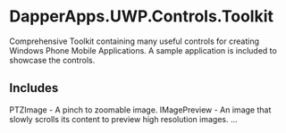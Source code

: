 # DapperApps.UWP.Controls.Toolkit
Comprehensive Toolkit containing many useful controls for creating Windows Phone Mobile Applications.
A sample application is included to showcase the controls.

## Includes

PTZImage - A pinch to zoomable image.
IMagePreview - An image that slowly scrolls its content to preview high resolution images.
...
